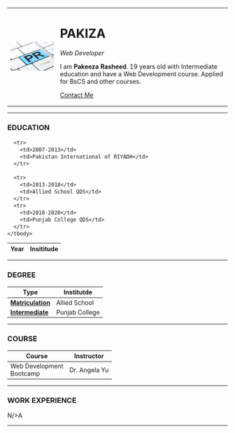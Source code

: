 <!DOCTYPE html>
<html lang="en" dir="ltr">
<head>
  <meta charset="utf-8">
  <title>Ƿakiza CV Site</title>
  <link rel="stylesheet" href="css/styles.css">
</head>

<body>
  <table cellspacing="25">
    <tr>
      <td><img class="circular" src="images/Public-Relations-pic1.jpg" alt="PR"></td>
      <td>
        <h1 id="heading">PAKIZA</h1>
        <p><em>Web Developer</em></p>
        <p>I am <strong>Pakeeza Rasheed</strong>. 19 years old with Intermediate education and have a Web Development course. Applied for BsCS and other courses.</p>
        <p><a href="contact.html">Contact Me</a></p>
      </td>
    </tr>
  </table>

  <hr>

  <h3>EDUCATION</h3>
  <table cellspacing="20">
    <thead>
      <th>Year</th>
      <th>Insititude</th>
    </thead>
    <tbody>

      <tr>
        <td>2007-2013</td>
        <td>Pakistan International of RIYADH</td>
      </tr>

      <tr>
        <td>2013-2018</td>
        <td>Allied School QDS</td>
      </tr>
      <tr>
        <td>2018-2020</td>
        <td>Punjab College QDS</td>
      </tr>
    </tbody>
  </table>

  <hr size="3">

  <h3>DEGREE</h3>
  <table cellspacing="20">
    <thead>
      <th>Type</th>
      <th>Institutde</th>
    </thead>
    <tbody>
      <tr>
        <td><a href="matric.html"><strong>Matriculation</strong></a></td>
        <td>Allied School</td>
      </tr>
      <tr>
        <td><a href="inter.html"><strong>Intermediate</strong></a></td>
        <td>Punjab College</td>
      </tr>
    </tbody>
  </table>

  <hr size="3">

  <h3>COURSE</h3>
  <table cellspacing="20">
    <thead>
      <th>Course</th>
      <th>Instructor</th>
    </thead>
    <tbody>
      <tr>
        <td>Web Development <br>Bootcamp</td>
        <td>Dr. Angela Yu</td>
      </tr>
    </tbody>
  </table>

  <hr size="3">

  <h3>WORK EXPERIENCE</h3>
  <p>N/>A</p>
  <hr size="3">

</body>

</html>

